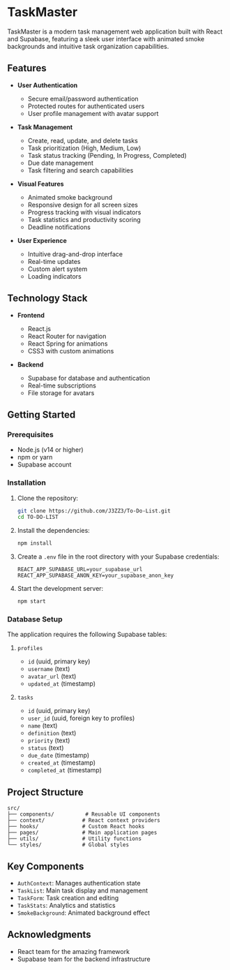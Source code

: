 # TaskMaster

TaskMaster is a modern task management web application built with React and Supabase, featuring a sleek user interface with animated smoke backgrounds and intuitive task organization capabilities.

## Features

- **User Authentication**
  - Secure email/password authentication
  - Protected routes for authenticated users
  - User profile management with avatar support

- **Task Management**
  - Create, read, update, and delete tasks
  - Task prioritization (High, Medium, Low)
  - Task status tracking (Pending, In Progress, Completed)
  - Due date management
  - Task filtering and search capabilities

- **Visual Features**
  - Animated smoke background
  - Responsive design for all screen sizes
  - Progress tracking with visual indicators
  - Task statistics and productivity scoring
  - Deadline notifications

- **User Experience**
  - Intuitive drag-and-drop interface
  - Real-time updates
  - Custom alert system
  - Loading indicators

## Technology Stack

- **Frontend**
  - React.js
  - React Router for navigation
  - React Spring for animations
  - CSS3 with custom animations

- **Backend**
  - Supabase for database and authentication
  - Real-time subscriptions
  - File storage for avatars

## Getting Started

### Prerequisites

- Node.js (v14 or higher)
- npm or yarn
- Supabase account

### Installation

1. Clone the repository:

   ```bash
   git clone https://github.com/J3ZZ3/To-Do-List.git
   cd TO-DO-LIST
   ```

2. Install the dependencies:

   ```bash
   npm install
   ```

3. Create a `.env` file in the root directory with your Supabase credentials:

   ```env
   REACT_APP_SUPABASE_URL=your_supabase_url
   REACT_APP_SUPABASE_ANON_KEY=your_supabase_anon_key
   ```

4. Start the development server:

   ```bash
   npm start
   ```

### Database Setup

The application requires the following Supabase tables:

1. `profiles`
   - `id` (uuid, primary key)
   - `username` (text)
   - `avatar_url` (text)
   - `updated_at` (timestamp)

2. `tasks`
   - `id` (uuid, primary key)
   - `user_id` (uuid, foreign key to profiles)
   - `name` (text)
   - `definition` (text)
   - `priority` (text)
   - `status` (text)
   - `due_date` (timestamp)
   - `created_at` (timestamp)
   - `completed_at` (timestamp)

## Project Structure

```
src/
├── components/          # Reusable UI components
├── context/            # React context providers
├── hooks/              # Custom React hooks
├── pages/              # Main application pages
├── utils/              # Utility functions
└── styles/             # Global styles
```

## Key Components

- `AuthContext`: Manages authentication state
- `TaskList`: Main task display and management
- `TaskForm`: Task creation and editing
- `TaskStats`: Analytics and statistics
- `SmokeBackground`: Animated background effect


## Acknowledgments

- React team for the amazing framework
- Supabase team for the backend infrastructure


